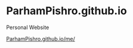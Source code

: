 # ParhamPishro.github.io
Personal Website

[ParhamPishro.github.io/me/](https://ParhamPishro.github.io/me/)
